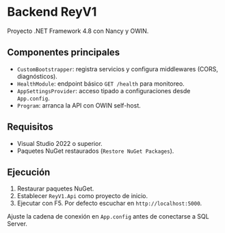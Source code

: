 # Backend ReyV1

Proyecto .NET Framework 4.8 con Nancy y OWIN.

## Componentes principales

- `CustomBootstrapper`: registra servicios y configura middlewares (CORS, diagnósticos).
- `HealthModule`: endpoint básico `GET /health` para monitoreo.
- `AppSettingsProvider`: acceso tipado a configuraciones desde `App.config`.
- `Program`: arranca la API con OWIN self-host.

## Requisitos

- Visual Studio 2022 o superior.
- Paquetes NuGet restaurados (`Restore NuGet Packages`).

## Ejecución

1. Restaurar paquetes NuGet.
2. Establecer `ReyV1.Api` como proyecto de inicio.
3. Ejecutar con F5. Por defecto escuchar en `http://localhost:5000`.

Ajuste la cadena de conexión en `App.config` antes de conectarse a SQL Server.
